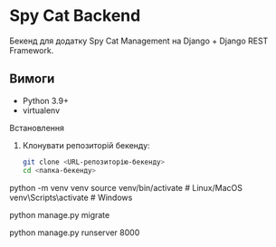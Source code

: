 # Spy Cat Backend

Бекенд для додатку Spy Cat Management на Django + Django REST Framework.

## Вимоги

- Python 3.9+
- virtualenv 

 Встановлення

1. Клонувати репозиторій бекенду:
   ```bash
   git clone <URL-репозиторію-бекенду>
   cd <папка-бекенду>
python -m venv venv
source venv/bin/activate   # Linux/MacOS
venv\Scripts\activate      # Windows

python manage.py migrate

python manage.py runserver 8000
